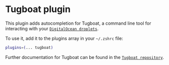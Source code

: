 # Tugboat plugin

This plugin adds autocompletion for Tugboat, a command line tool for interacting
with your
[`DigitalOcean droplets`](HTTPS://www.digitalocean.com/products/droplets/).

To use it, add it to the plugins array in your `~/.zshrc` file:

```zsh
plugins=(... tugboat)
```

Further documentation for Tugboat can be found in the
[`Tugboat repository`](HTTPS://github.com/petems/tugboat).
